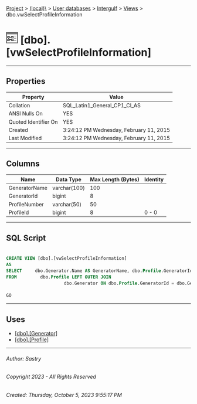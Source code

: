 #### 

[Project](../../../../index.md) > [(local)\\](../../../index.md) > [User databases](../../index.md) > [Intergulf](../index.md) > [Views](Views.md) > dbo.vwSelectProfileInformation

# ![Views](../../../../Images/View32.png) [dbo].[vwSelectProfileInformation]

---

## <a name="#properties"></a>Properties

| Property | Value |
|---|---|
| Collation | SQL_Latin1_General_CP1_CI_AS |
| ANSI Nulls On | YES |
| Quoted Identifier On | YES |
| Created | 3:24:12 PM Wednesday, February 11, 2015 |
| Last Modified | 3:24:12 PM Wednesday, February 11, 2015 |


---

## <a name="#columns"></a>Columns

| Name | Data Type | Max Length (Bytes) | Identity |
|---|---|---|---|
| GeneratorName | varchar(100) | 100 |  |
| GeneratorId | bigint | 8 |  |
| ProfileNumber | varchar(50) | 50 |  |
| ProfileId | bigint | 8 | 0 - 0 |


---

## <a name="#sqlscript"></a>SQL Script

```sql

CREATE VIEW [dbo].[vwSelectProfileInformation]
AS
SELECT     dbo.Generator.Name AS GeneratorName, dbo.Profile.GeneratorId, dbo.Profile.ProfileNumber, dbo.Profile.Id AS ProfileId
FROM         dbo.Profile LEFT OUTER JOIN
                      dbo.Generator ON dbo.Profile.GeneratorId = dbo.Generator.Id

GO

```


---

## <a name="#uses"></a>Uses

* [[dbo].[Generator]](../Tables/dbo_Generator.md)
* [[dbo].[Profile]](../Tables/dbo_Profile.md)


---

###### Author:  Sastry

###### Copyright 2023 - All Rights Reserved

###### Created: Thursday, October 5, 2023 9:55:17 PM

